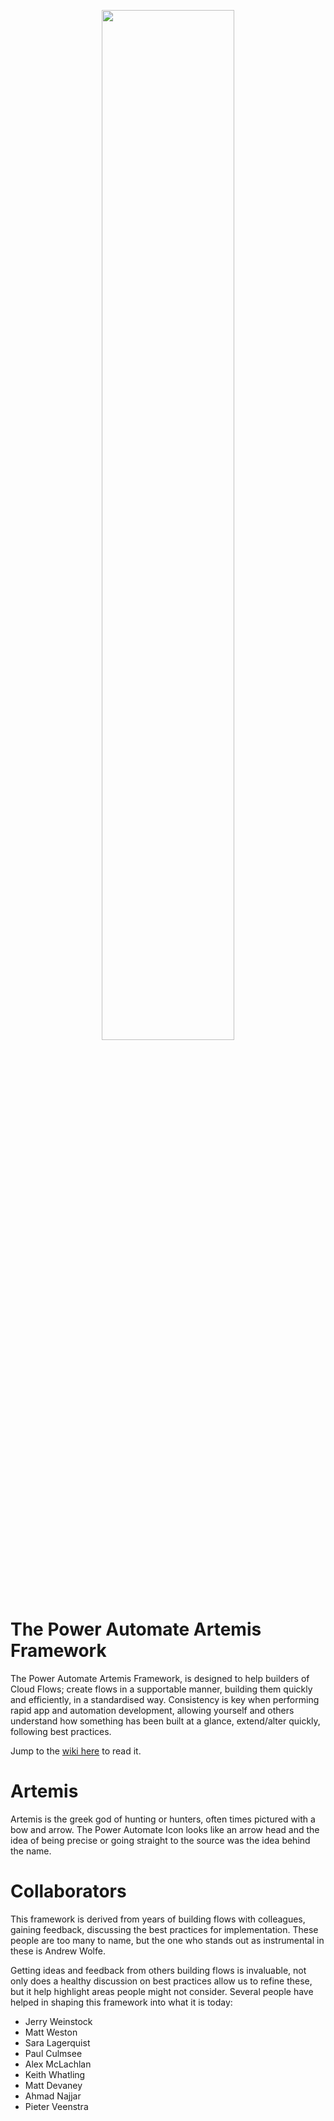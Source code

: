 <p align="center">
<img src="https://user-images.githubusercontent.com/60160115/217211462-33c06205-3ae1-4967-bf7b-e6b3012e78d4.png" width="65%" height="65%">
</p>

# The Power Automate Artemis Framework

The Power Automate Artemis Framework, is designed to help builders of Cloud Flows; create flows in a supportable manner, building them quickly and efficiently, in a standardised way. Consistency is key when performing rapid app and automation development, allowing yourself and others understand how something has been built at a glance, extend/alter quickly, following best practices.

Jump to the [wiki here](https://github.com/MattCollins-Jones/PowerAutomateArtemisFramework/wiki) to read it.

# Artemis
Artemis is the greek god of hunting or hunters, often times pictured with a bow and arrow. The Power Automate Icon looks like an arrow head and the idea of being precise or going straight to the source was the idea behind the name.


# Collaborators
This framework is derived from years of building flows with colleagues, gaining feedback, discussing the best practices for implementation. These people are too many to name, but the one who stands out as instrumental in these is Andrew Wolfe.

Getting ideas and feedback from others building flows is invaluable, not only does a healthy discussion on best practices allow us to refine these, but it help highlight areas people might not consider. Several people have helped in shaping this framework into what it is today:

* Jerry Weinstock
* Matt Weston
* Sara Lagerquist
* Paul Culmsee 
* Alex McLachlan
* Keith Whatling
* Matt Devaney
* Ahmad Najjar
* Pieter Veenstra
